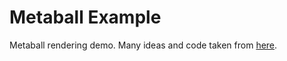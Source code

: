 # Metaball Example

Metaball rendering demo. Many ideas and code taken from [here](https://www.clicktorelease.com/code/bumpy-metaballs).
